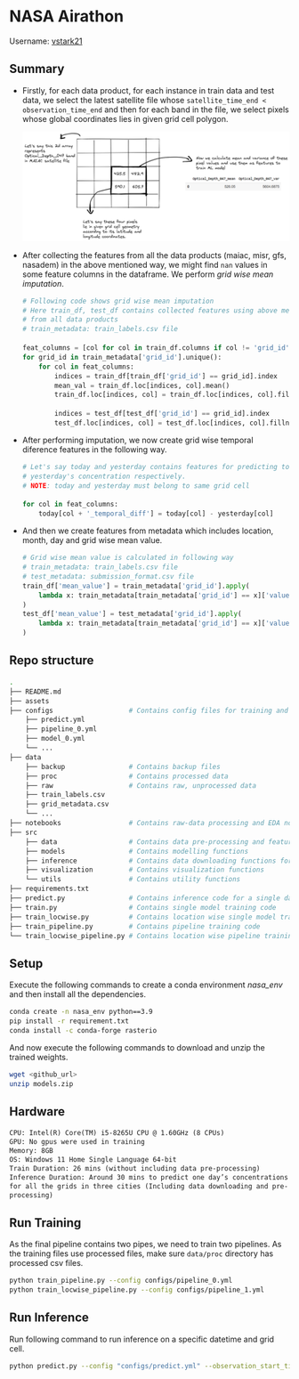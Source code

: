 # NASA Airathon

Username: [vstark21](https://www.drivendata.org/users/vstark21/)

## Summary

* Firstly, for each data product, for each instance in train data and test data, we select the latest satellite file whose `satellite_time_end < observation_time_end` and then for each band in the file, we select pixels whose global coordinates lies in given grid cell polygon. 
  
  ![dp](assets/dp.png)

* After collecting the features from all the data products (maiac, misr, gfs, nasadem) in the above mentioned way, we might find `nan` values in some feature columns in the dataframe. We perform *grid wise mean imputation*.
  
  ```python
  # Following code shows grid wise mean imputation
  # Here train_df, test_df contains collected features using above method
  # from all data products
  # train_metadata: train_labels.csv file
  
  feat_columns = [col for col in train_df.columns if col != 'grid_id']
  for grid_id in train_metadata['grid_id'].unique():
      for col in feat_columns:
          indices = train_df[train_df['grid_id'] == grid_id].index
          mean_val = train_df.loc[indices, col].mean()
          train_df.loc[indices, col] = train_df.loc[indices, col].fillna(mean_val)
          
          indices = test_df[test_df['grid_id'] == grid_id].index
          test_df.loc[indices, col] = test_df.loc[indices, col].fillna(mean_val)
  ```

* After performing imputation, we now create grid wise temporal diference features in the following way.
  
  ```python
  # Let's say today and yesterday contains features for predicting today's 
  # yesterday's concentration respectively. 
  # NOTE: today and yesterday must belong to same grid cell
  
  for col in feat_columns:
      today[col + '_temporal_diff'] = today[col] - yesterday[col]
  ```

* And then we create features from metadata which includes location, month, day and grid wise mean value.
  
  ```python
  # Grid wise mean value is calculated in following way
  # train_metadata: train_labels.csv file
  # test_metadata: submission_format.csv file
  train_df['mean_value'] = train_metadata['grid_id'].apply(
      lambda x: train_metadata[train_metadata['grid_id'] == x]['value'].mean()
  )
  test_df['mean_value'] = test_metadata['grid_id'].apply(
      lambda x: train_metadata[train_metadata['grid_id'] == x]['value'].mean()
  )
  ```



## Repo structure

```bash
.
├── README.md 
├── assets
├── configs                   # Contains config files for training and inference
    ├── predict.yml
    ├── pipeline_0.yml
    ├── model_0.yml
    └── ...
├── data
    ├── backup                # Contains backup files
    ├── proc                  # Contains processed data
    ├── raw                   # Contains raw, unprocessed data
    ├── train_labels.csv
    ├── grid_metadata.csv
    └── ...
├── notebooks                 # Contains raw-data processing and EDA notebooks
├── src
    ├── data                  # Contains data pre-processing and feature engineering functions
    ├── models                # Contains modelling functions
    ├── inference             # Contains data downloading functions for inference
    ├── visualization         # Contains visualization functions
    └── utils                 # Contains utility functions
├── requirements.txt
├── predict.py                # Contains inference code for a single data point
├── train.py                  # Contains single model training code
├── train_locwise.py          # Contains location wise single model training code
├── train_pipeline.py         # Contains pipeline training code 
└── train_locwise_pipeline.py # Contains location wise pipeline training code
```

## Setup

Execute the following commands to create a conda environment *nasa_env* and then install all the dependencies.

```bash
conda create -n nasa_env python==3.9
pip install -r requirement.txt
conda install -c conda-forge rasterio
```

And now execute the following commands to download and unzip the trained weights. 

```bash
wget <github_url>
unzip models.zip
```

## Hardware

```
CPU: Intel(R) Core(TM) i5-8265U CPU @ 1.60GHz (8 CPUs)
GPU: No gpus were used in training
Memory: 8GB
OS: Windows 11 Home Single Language 64-bit
Train Duration: 26 mins (without including data pre-processing)
Inference Duration: Around 30 mins to predict one day’s concentrations for all the grids in three cities (Including data downloading and pre-processing)
```

## Run Training

As the final pipeline contains two pipes, we need to train two pipelines. As the training files use processed files, make sure `data/proc` directory has processed csv files.

```bash
python train_pipeline.py --config configs/pipeline_0.yml
python train_locwise_pipeline.py --config configs/pipeline_1.yml
```

## Run Inference

Run following command to run inference on a specific datetime and grid cell.

```bash
python predict.py --config "configs/predict.yml" --observation_start_time "2021-03-02T18:30:00Z" --grid_id "C7PGV" --satdata_file "data/pm25_satellite_metadata.csv" --ncar_email <username> --ncar_pswd <password>
```